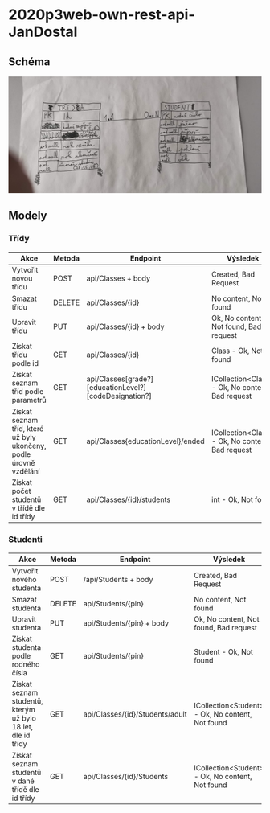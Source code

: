 # 2020p3web-own-rest-api-JanDostal
## Schéma
![Konceptuální model](/IMG_20210622_144920.jpg)
## Modely
### Třídy
Akce | Metoda | Endpoint | Výsledek
---- | ------ | -------- | --------
Vytvořit novou třídu | POST | api/Classes + body | Created, Bad Request
Smazat třídu | DELETE | api/Classes/{id} | No content, Not found
Upravit třídu | PUT | api/Classes/{id} + body | Ok, No content, Not found, Bad request
Získat třídu podle id | GET | api/Classes/{id} | Class - Ok, Not found
Získat seznam tříd podle parametrů | GET | api/Classes[grade?][educationLevel?][codeDesignation?] | ICollection\<Class\> - Ok, No content, Bad request
Získat seznam tříd, které už byly ukončeny, podle úrovně vzdělání | GET | api/Classes{educationLevel}/ended | ICollection\<Class\> - Ok, No content, Bad request
Získat počet studentů v třídě dle id třídy | GET | api/Classes/{id}/students | int - Ok, Not found
### Studenti
Akce | Metoda | Endpoint | Výsledek
---- | ------ | -------- | --------
Vytvořit nového studenta | POST |/api/Students + body | Created, Bad Request
Smazat studenta | DELETE | api/Students/{pin} | No content, Not found
Upravit studenta | PUT | api/Students/{pin} + body | Ok, No content, Not found, Bad request
Získat studenta podle rodného čísla | GET | api/Students/{pin} | Student - Ok, Not found
Získat seznam studentů, kterým už bylo 18 let, dle id třídy | GET | api/Classes/{id}/Students/adult | ICollection\<Student\> - Ok, No content, Not found
Získat seznam studentů v dané třídě dle id třídy | GET | api/Classes/{id}/Students | ICollection\<Student\> - Ok, No content, Not found
